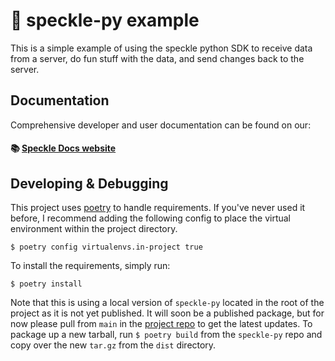 🥧 speckle-py example
=====================

This is a simple example of using the speckle python SDK to receive data from a server, do fun stuff with the data, and send changes back to the server. 

## Documentation

Comprehensive developer and user documentation can be found on our:

#### 📚 [Speckle Docs website](https://speckle.guide/dev/)

## Developing & Debugging

This project uses [poetry](https://python-poetry.org/docs/#installation) to handle requirements. If you've never used it before, I recommend adding the following config to place the virtual environment within the project directory.

```shell
$ poetry config virtualenvs.in-project true
```

To install the requirements, simply run:

```shell
$ poetry install
```

Note that this is using a local version of `speckle-py` located in the root of the project as it is not yet published. It will soon be a published package, but for now please pull from `main` in the [project repo](https://github.com/specklesystems/speckle-py) to get the latest updates. To package up a new tarball, run `$ poetry build` from the `speckle-py` repo and copy over the new `tar.gz` from the `dist` directory.